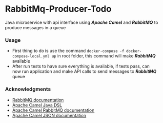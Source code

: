 # RabbitMq-Producer-Todo
Java microservice with api interface using ***Apache Camel*** and ***RabbitMQ*** to produce messages in a queue

### Usage
* First thing to do is use the command `docker-compose -f docker-compose-local.yml up` in root folder, this command will make ***RabbitMQ*** available
* After run tests to have sure everything is available, if tests pass, can now run application and make API calls to send messages to ***RabbitMQ*** queue

### Acknowledgments
* [RabbitMQ documentation](https://www.rabbitmq.com/api-guide.html)
* [Apache Camel Java DSL](http://camel.apache.org/java-dsl.html)
* [Apache Camel RabbitMQ documentation](http://camel.apache.org/rabbitmq.html)
* [Apache Camel JSON documentation](http://people.apache.org/~dkulp/camel/json.html)


